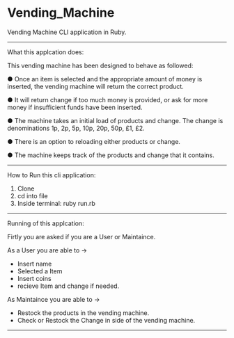 # Vending_Machine

Vending Machine CLI application in Ruby.

_____________________________________________________________________

What this applcation does:

This vending machine has been designed to behave as followed:

   ● Once an item is selected and the appropriate amount of money is inserted,
  the vending machine will return the correct product.
  
   ● It will return change if too much money is provided, or ask for more
  money if insufficient funds have been inserted.
  
   ● The machine takes an initial load of products and change. The change
  is denominations 1p, 2p, 5p, 10p, 20p, 50p, £1, £2.
  
   ● There is an option to reloading either products or change.
    
   ● The machine keeps track of the products and change that it contains.

_____________________________________________________________________

How to Run this cli application:

1. Clone
2. cd into file
3. Inside terminal:  ruby run.rb

_____________________________________________________________________

Running of this applcation:

Firtly you are asked if you are a User or Maintaince.

As a User you are able to -> 

   - Insert name
   - Selected a Item
   - Insert coins 
   - recieve Item and change if needed.
   
As Maintaince you are able to -> 

   - Restock the products in the vending machine.
   - Check or Restock the Change in side of the vending machine.
   
_____________________________________________________________________
   
   








